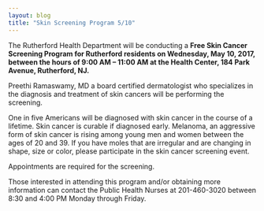 ```yaml
---
layout: blog
title: "Skin Screening Program 5/10"
---
```



The Rutherford Health Department will be conducting a **Free Skin Cancer Screening Program for Rutherford residents on Wednesday, May 10, 2017, between the hours of 9:00 AM – 11:00 AM at the Health Center, 184 Park Avenue, Rutherford, NJ.** 

Preethi Ramaswamy, MD a board certified dermatologist who specializes in the diagnosis and treatment of skin cancers will be performing the screening.

One in five Americans will be diagnosed with skin cancer in the course of a lifetime. Skin cancer is curable if diagnosed early. Melanoma, an aggressive form of skin cancer is rising among young men and women between the ages of 20 and 39. If you have moles that are irregular and are changing in shape, size or color, please participate in the skin cancer screening event. 

Appointments are required for the screening.

Those interested in attending this program and/or obtaining more information can contact the Public Health Nurses at 201-460-3020 between 8:30 and 4:00 PM Monday through Friday.
